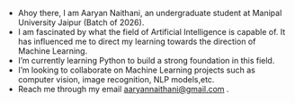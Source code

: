 - Ahoy there, I am Aaryan Naithani, an undergraduate student at Manipal University Jaipur (Batch of 2026).
- I am fascinated by what the field of Artificial Intelligence is capable of. It has influenced me to direct my learning towards the direction of Machine Learning.  
- I’m currently learning Python to build a strong foundation in this field.
- I’m looking to collaborate on Machine Learning projects such as computer vision, image recognition, NLP models,etc. 
- Reach me through my email aaryannaithani@gmail.com .

<!---
Aaryan004/Aaryan004 is a ✨ special ✨ repository because its `README.md` (this file) appears on your GitHub profile.
You can click the Preview link to take a look at your changes.
--->
